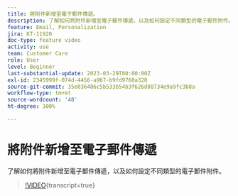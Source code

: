 ```yaml
---
title: 將附件新增至電子郵件傳遞。
description: 了解如何將附件新增至電子郵件傳遞，以及如何設定不同類型的電子郵件附件。
feature: Email, Personalization
jira: KT-11920
doc-type: feature video
activity: use
team: Customer Care
role: User
level: Beginner
last-substantial-update: 2023-03-29T00:00:00Z
exl-id: 2345999f-074d-4456-a967-b9fd9760a328
source-git-commit: 35e036486c5b533b54b3f626d88734e9a9fc3b8a
workflow-type: tm+mt
source-wordcount: '48'
ht-degree: 100%

---
```


# 將附件新增至電子郵件傳遞

了解如何將附件新增至電子郵件傳遞，以及如何設定不同類型的電子郵件附件。

>[!VIDEO](https://video.tv.adobe.com/v/3415789?quality=12&learn=on){transcript=true}

